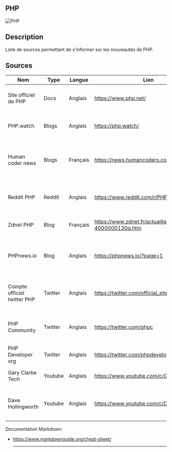 ## PHP

![PHP](https://upload.wikimedia.org/wikipedia/commons/thumb/2/27/PHP-logo.svg/640px-PHP-logo.svg.png "PHP")

## Description
Liste de sources permettant de s'informer sur les nouveautés de PHP.

## Sources

Nom | Type | Langue | Lien | Description | Tags | Note
 --- | --- | --- | --- | --- | --- | --- 
|Site officiel de PHP|Docs|Anglais|https://www.php.net/|Documentation de PHP et derniéres sorties|PHP|4/5
|PHP.watch|Blogs|Anglais|https://php.watch/|Nouveautés sur PHP à l'aide d'articles et de docs|PHP|5/5
|Human coder news|Blogs|Français|https://news.humancoders.com/t/php|Liste des articles et blogs sur les nouveautés en rapport avec PHP|PHP|3/5|
|Reddit PHP|Reddit|Anglais|https://www.reddit.com/r/PHP/|Derniéres nouveautés de PHP sous forme de subRedit|PHP|2/5|
|Zdnet PHP|Blog|Français|https://www.zdnet.fr/actualites/php-4000000130q.htm|Liste d'articles sur différents sujet de PHP|PHP|1/5|
|PHPnews.io|Blog|Anglais|https://phpnews.io/?page=1|Liste des nouveautés sur les nouvelles technologies de PHP|PHP|2/5|
|Compte officiel twitter PHP|Twitter|Anglais|https://twitter.com/official_php|Twitter de PHP officiel, tweet de leurs derniéres news|PHP|4/5|
|PHP Community|Twitter|Anglais|https://twitter.com/phpc|Communité de php tweetant sur différents sujets, news, etc...|PHP|3/5|
|PHP Developer org|Twitter|Anglais|https://twitter.com/phpdeveloper|Latest release des mises à jour de PHP|PHP|2/5|
|Gary Clarke Tech|Youtube|Anglais|https://www.youtube.com/c/GaryClarkeTech|Cours sur les nouveautés de PHP|PHP|3/5|
|Dave Hollingworth|Youtube|Anglais|https://www.youtube.com/c/DavehIo|Videos et shorts sur différentes technos de PHP|PHP|3/5|

Documentation Markdown:
- https://www.markdownguide.org/cheat-sheet/
  
  ---
